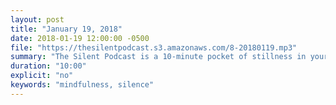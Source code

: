 ```yaml
---
layout: post
title: "January 19, 2018"
date: 2018-01-19 12:00:00 -0500
file: "https://thesilentpodcast.s3.amazonaws.com/8-20180119.mp3"
summary: "The Silent Podcast is a 10-minute pocket of stillness in your day. Listen to it at a set time every day, in the middle of a busy commute, or when you simply need a break from all of the hustle and bustle of distraction around you."
duration: "10:00"
explicit: "no"
keywords: "mindfulness, silence"
---
```

